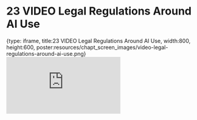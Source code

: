 # 23 VIDEO Legal Regulations Around AI Use
 
{type: iframe, title:23 VIDEO Legal Regulations Around AI Use, width:800, height:600, poster:resources/chapt_screen_images/video-legal-regulations-around-ai-use.png}
![](https://hutchdatascience.org/AI_for_Decision_Makers/no_toc/video-legal-regulations-around-ai-use.html)
 

 
